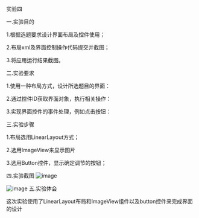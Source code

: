 实验四

一.实验目的

1.根据选题要求设计界面布局及控件使用；

2.布局xml及界面控制操作代码提交并截图；

3.将应用运行结果截图。

二.实验要求

1.使用一种布局方式，设计所选题目的界面：

2.通过控件ID获取界面对象，执行相关操作：

3.实现界面控件的事件处理，例如点击按钮：

三.实验步骤

1.布局选用LinearLayout方式；

2.选用ImageView来显示图片

3.选用Button控件，显示确定调节的按钮；

四.实验截图
![image](https://github.com/BoyJDG/android-labs-2018/blob/master/soft1614080902124/%E5%AE%9E%E9%AA%8C4%20(1).png)

![image](https://github.com/BoyJDG/android-labs-2018/blob/master/soft1614080902124/%E5%AE%9E%E9%AA%8C4(2).png)
五.实验体会

这次实验使用了LinearLayout布局和ImageView组件以及button控件来完成界面的设计
